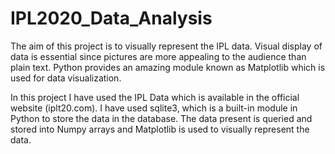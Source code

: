 # IPL2020_Data_Analysis

The aim of this project is to visually represent the IPL data. Visual display of data is essential since pictures are more appealing to the audience than plain text.
Python provides an amazing module known as Matplotlib which is used for data visualization.

In this project I have used the IPL Data which is available in the official website (iplt20.com). I have used sqlite3, which is a built-in module in Python to store the data in the database. The data present is queried and stored into Numpy arrays and Matplotlib is used to visually represent the data. 
